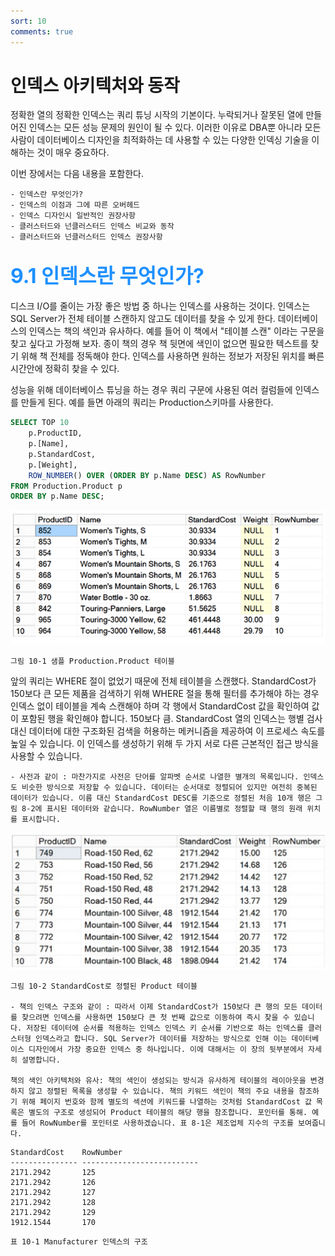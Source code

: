 ```yaml
---
sort: 10
comments: true
---
```


# 인덱스 아키텍처와 동작

정확한 열의 정확한 인덱스는 쿼리 튜닝 시작의 기본이다. 누락되거나 잘못된 열에 만들어진 인덱스는 모든 성능 문제의 원인이 될 수 있다. 이러한 이유로 DBA뿐 아니라 모든 사람이 데이터베이스 디자인을 최적화하는 데 사용할 수 있는 다양한 인덱싱 기술을 이해하는 것이 매우 중요하다.

이번 장에서는 다음 내용을 포함한다.

    - 인덱스란 무엇인가?
    - 인덱스의 이점과 그에 따른 오버헤드
    - 인덱스 디자인시 일반적인 권장사항
    - 클러스터드와 넌클러스터드 인덱스 비교와 동작
    - 클러스터드와 넌클러스터드 인덱스 권장사항

## <font color='dodgerblue' size="6">9.1 인덱스란 무엇인가?</font>

디스크 I/O를 줄이는 가장 좋은 방법 중 하나는 인덱스를 사용하는 것이다. 인덱스는 SQL Server가 전체 테이블 스캔하지 않고도 데이터를 찾을 수 있게 한다. 데이터베이스의 인덱스는 책의 색인과 유사하다. 예를 들어 이 책에서 "테이블 스캔" 이라는 구문을 찾고 싶다고 가정해 보자. 종이 책의 경우 책 뒷면에 색인이 없으면 필요한 텍스트를 찾기 위해 책 전체를 정독해야 한다. 인덱스를 사용하면 원하는 정보가 저장된 위치를 빠른 시간안에 정확히 찾을 수 있다.

성능을 위해 데이터베이스 튜닝을 하는 경우 쿼리 구문에 사용된 여러 컬럼들에 인덱스를 만들게 된다. 예를 들면 아래의 쿼리는 Production스키마를 사용한다.
```sql
SELECT TOP 10
    p.ProductID,
    p.[Name],
    p.StandardCost,
    p.[Weight],
    ROW_NUMBER() OVER (ORDER BY p.Name DESC) AS RowNumber
FROM Production.Product p
ORDER BY p.Name DESC;
```

![쿼리저장소의저장되는정보](image/10/10_01_SampleProductTable.png)  

    그림 10-1 샘플 Production.Product 테이블

앞의 쿼리는 WHERE 절이 없었기 때문에 전체 테이블을 스캔했다. StandardCost가 150보다 큰 모든 제품을 검색하기 위해 WHERE 절을 통해 필터를 추가해야 하는 경우 인덱스 없이 테이블을 계속 스캔해야 하며 각 행에서 StandardCost 값을 확인하여 값이 포함된 행을 확인해야 합니다. 150보다 큼. StandardCost 열의 인덱스는 행별 검사 대신 데이터에 대한 구조화된 검색을 허용하는 메커니즘을 제공하여 이 프로세스 속도를 높일 수 있습니다. 이 인덱스를 생성하기 위해 두 가지 서로 다른 근본적인 접근 방식을 사용할 수 있습니다.

    - 사전과 같이 : 마찬가지로 사전은 단어를 알파벳 순서로 나열한 별개의 목록입니다. 인덱스도 비슷한 방식으로 저장할 수 있습니다. 데이터는 순서대로 정렬되어 있지만 여전히 중복된 데이터가 있습니다. 이름 대신 StandardCost DESC를 기준으로 정렬된 처음 10개 행은 그림 8-2에 표시된 데이터와 같습니다. RowNumber 열은 이름별로 정렬할 때 행의 원래 위치를 표시합니다.

![StandardCost로정렬된](image/10/10_02_StandardCostSortProduct.png)  

    그림 10-2 StandardCost로 정렬된 Product 테이블

    - 책의 인덱스 구조와 같이 : 따라서 이제 StandardCost가 150보다 큰 행의 모든 데이터를 찾으려면 인덱스를 사용하면 150보다 큰 첫 번째 값으로 이동하여 즉시 찾을 수 있습니다. 저장된 데이터에 순서를 적용하는 인덱스 인덱스 키 순서를 기반으로 하는 인덱스를 클러스터형 인덱스라고 합니다. SQL Server가 데이터를 저장하는 방식으로 인해 이는 데이터베이스 디자인에서 가장 중요한 인덱스 중 하나입니다. 이에 대해서는 이 장의 뒷부분에서 자세히 설명합니다.

    책의 색인 아키텍처와 유사: 책의 색인이 생성되는 방식과 유사하게 테이블의 레이아웃을 변경하지 않고 정렬된 목록을 생성할 수 있습니다. 책의 키워드 색인이 책의 주요 내용을 참조하기 위해 페이지 번호와 함께 별도의 섹션에 키워드를 나열하는 것처럼 StandardCost 값 목록은 별도의 구조로 생성되어 Product 테이블의 해당 행을 참조합니다. 포인터를 통해. 예를 들어 RowNumber를 포인터로 사용하겠습니다. 표 8-1은 제조업체 지수의 구조를 보여줍니다.

```
StandardCost    RowNumber
--------------- --------------------------
2171.2942       125
2171.2942       126
2171.2942       127
2171.2942       128
2171.2942       129
1912.1544       170                
```

    표 10-1 Manufacturer 인덱스의 구조